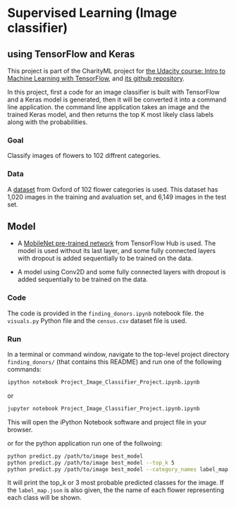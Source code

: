 # Supervised Learning (Image classifier) 
## using TensorFlow and Keras
This project is part of the CharityML project for [the Udacity course: Intro to Machine Learning with TensorFlow](https://www.udacity.com/course/intro-to-machine-learning-with-tensorflow-nanodegree--nd230), and [its github repository](https://github.com/udacity/intro-to-ml-tensorflow). 

In this project, first a code for an image classifier is built with TensorFlow and a Keras model is generated, then it will be converted it into a command line application. the command line application takes an image and the trained Keras model, and then returns the top K most likely class labels along with the probabilities.

### Goal
Classify images of flowers to 102 diffrent categories.


### Data
A [dataset](https://www.tensorflow.org/datasets/catalog/oxford_flowers102) from Oxford of 102 flower categories is used. This dataset has 1,020 images in the training and avaluation set, and 6,149 images in the test set.

## Model
* A [MobileNet pre-trained network](https://tfhub.dev/google/tf2-preview/mobilenet_v2/feature_vector/4) from TensorFlow Hub is used.
The model is used without its last layer, and some fully connected layers with dropout is added sequentially to be trained on the data.

* A model using Conv2D and some fully connected layers with dropout is added sequentially to be trained on the data.
### Code

The code is provided in the `finding_donors.ipynb` notebook file. the `visuals.py` Python file and the `census.csv` dataset file is used. 

### Run

In a terminal or command window, navigate to the top-level project directory `finding_donors/` (that contains this README) and run one of the following commands:

```bash
ipython notebook Project_Image_Classifier_Project.ipynb.ipynb
```  
or
```bash
jupyter notebook Project_Image_Classifier_Project.ipynb.ipynb
```

This will open the iPython Notebook software and project file in your browser.

or for the python application run one of the follwoing:
```bash
python predict.py /path/to/image best_model
python predict.py /path/to/image best_model --top_k 5
python predict.py /path/to/image best_model --category_names label_map.json
``` 
It will print the top_k or 3 most probable predicted classes for the image. If the `label_map.json` is also given, the the name of each flower representing each class will be shown.
